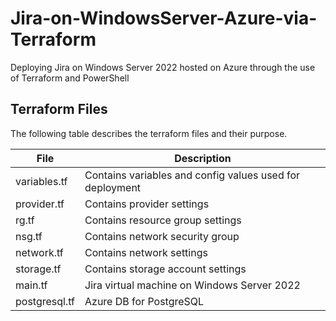 # Jira-on-WindowsServer-Azure-via-Terraform
Deploying Jira on Windows Server 2022 hosted on Azure through the use of Terraform and PowerShell

## Terraform Files

The following table describes the terraform files and their purpose.  

| File                | Description                                             | 
| ------------------- | ----------------                                        | 
| variables.tf        | Contains variables and config values used for deployment| 
| provider.tf         | Contains provider settings                              |
| rg.tf               | Contains resource group settings                        |
| nsg.tf              | Contains network security group                         |   
| network.tf          | Contains network settings                               |
| storage.tf          | Contains storage account settings                       |
| main.tf             | Jira virtual machine on Windows Server 2022             |
| postgresql.tf       | Azure DB for PostgreSQL                                 |
